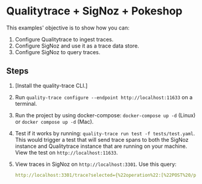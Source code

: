 # Qualitytrace + SigNoz + Pokeshop

<!-- > [Read the detailed recipe for setting up Qualitytrace + SigNoz + Pokeshop in our documentation.]() -->

This examples' objective is to show how you can:

1. Configure Qualitytrace to ingest traces.
2. Configure SigNoz and use it as a trace data store.
3. Configure SigNoz to query traces.

## Steps

1. [Install the quality-trace CLI.]<!--(https://docs.tracetest.io/installing/)-->
2. Run `quality-trace configure --endpoint http://localhost:11633` on a terminal.
3. Run the project by using docker-compose: `docker-compose up -d` (Linux) or `docker compose up -d` (Mac).
4. Test if it works by running: `quality-trace run test -f tests/test.yaml`. This would trigger a test that will send trace spans to both the SigNoz instance and Qualitytrace instance that are running on your machine. View the test on `http://localhost:11633`.
5. View traces in SigNoz on `http://localhost:3301`. Use this query:

    ```yaml
    http://localhost:3301/trace?selected={%22operation%22:[%22POST%20/pokemon/import%22]}&filterToFetchData=[%22duration%22,%22status%22,%22serviceName%22,%22operation%22]&spanAggregateCurrentPage=1&selectedTags=[]&&isFilterExclude={%22operation%22:false}&userSelectedFilter={%22serviceName%22:[%22pokeshop%22,%22tracetest%22],%22status%22:[%22error%22,%22ok%22],%22operation%22:[%22POST%20/pokemon/import%22]}&spanAggregateCurrentPage=1&spanAggregateOrder=&spanAggregateCurrentPageSize=10&spanAggregateOrderParam=
    ```
